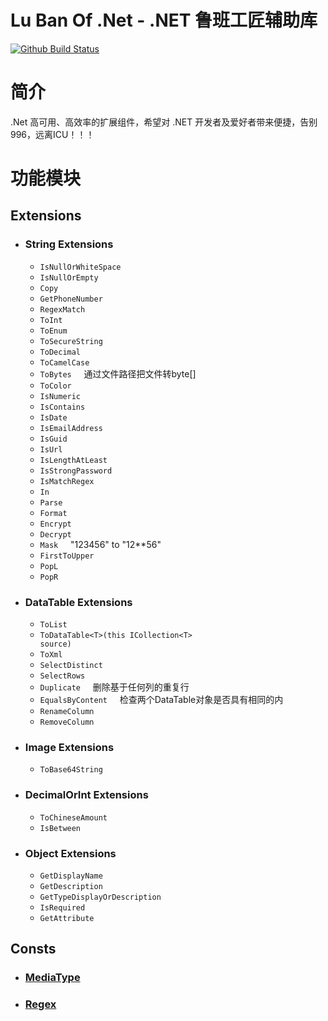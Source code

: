 # Lu Ban Of .Net - .NET 鲁班工匠辅助库
[![Github Build Status](https://github.com/CacoCode/LBON/workflows/LBON_MASTER/badge.svg?branch=master)](https://github.com/CacoCode/LBON/actions?query=workflow%3ALBON_MASTER+branch%3Amaster)

# 简介
.Net 高可用、高效率的扩展组件，希望对 .NET 开发者及爱好者带来便捷，告别996，远离ICU！！！

# 功能模块
## Extensions
- ### String Extensions
    - <code>IsNullOrWhiteSpace</code>
    - <code>IsNullOrEmpty</code>
    - <code>Copy</code>
    - <code>GetPhoneNumber</code>
    - <code>RegexMatch</code>
    - <code>ToInt</code>
    - <code>ToEnum</code>
    - <code>ToSecureString</code>
    - <code>ToDecimal</code>
    - <code>ToCamelCase</code>
    - <code>ToBytes</code> &nbsp;&nbsp;&nbsp; 通过文件路径把文件转byte[]
    - <code>ToColor</code>
    - <code>IsNumeric</code>
    - <code>IsContains</code>
    - <code>IsDate</code>
    - <code>IsEmailAddress</code>
    - <code>IsGuid</code>
    - <code>IsUrl</code>
    - <code>IsLengthAtLeast</code>
    - <code>IsStrongPassword</code>
    - <code>IsMatchRegex</code>
    - <code>In</code>
    - <code>Parse</code>
    - <code>Format</code>
    - <code>Encrypt</code>
    - <code>Decrypt</code>
    - <code>Mask</code> &nbsp;&nbsp;&nbsp; "123456" to "12**56"
    - <code>FirstToUpper</code>
    - <code>PopL</code>
    - <code>PopR</code>
- ### DataTable Extensions
    - <code>ToList</code>
    - <code>ToDataTable\<T>(this ICollection\<T> source)</code>
    - <code>ToXml</code>
    - <code>SelectDistinct</code>
    - <code>SelectRows</code>
    - <code>Duplicate</code> &nbsp;&nbsp;&nbsp; 删除基于任何列的重复行
    - <code>EqualsByContent</code> &nbsp;&nbsp;&nbsp; 检查两个DataTable对象是否具有相同的内
    - <code>RenameColumn</code>
    - <code>RemoveColumn</code>
- ### Image Extensions
    - <code>ToBase64String</code>
- ### DecimalOrInt Extensions 
    - <code>ToChineseAmount</code>
    - <code>IsBetween</code>
- ### Object Extensions 
    - <code>GetDisplayName</code>
    - <code>GetDescription</code>
    - <code>GetTypeDisplayOrDescription</code>
    - <code>IsRequired</code>
    - <code>GetAttribute</code>
## Consts
- ### [MediaType](LBON.Consts/MediaTypeConst.cs)
- ### [Regex](LBON.Consts/RegexConst.cs)

    
